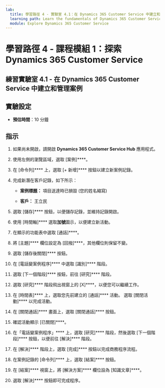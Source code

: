 ```yaml
---
lab:
  title: 學習路徑 4 - 實驗室 4.1：在 Dynamics 365 Customer Service 中建立和管理案例
  learning path: Learn the fundamentals of Dynamics 365 Customer Service
  module: Explore Dynamics 365 Customer Service
---
```


學習路徑 4 - 課程模組 1：探索 Dynamics 365 Customer Service
========================

## 練習實驗室 4.1 - 在 Dynamics 365 Customer Service 中建立和管理案例

## 實驗設定

  - **預估時間**：10 分鐘

## 指示

1. 如果尚未開啟，請開啟 **Dynamics 365 Customer Service Hub** 應用程式。

2. 使用左側的瀏覽區域，選取 [案例]****。

3.  在 [命令列]**** 上，選取 [+ 新增]**** 按鈕以建立新案例記錄。 

4.  完成新潛在客戶記錄，如下所示：

    - **案例標題：** 項目送達時已損毀 (您的姓名縮寫)

    - **客戶：** 王立民

5.  選取 [儲存]**** 按鈕，以便儲存記錄，並維持記錄開啟。 

6.  使用 [時間軸]**** 選取**加號**圖示，以便建立新活動。 

7.  在顯示的功能表中選取 [通話]****。

8.  將 [主題]**** 欄位設定為 [回撥]****，其他欄位則保留不變。

9.  選取 [儲存後關閉]**** 按鈕。

10. 在 [電話變案例程序]**** 中選取 [識別]**** 階段。

11. 選取 [下一個階段]**** 按鈕，前往 [研究]**** 階段。

12. 選取 [研究]**** 階段飛出視窗上的 [X]****，以便您可以繼續工作。 

13. 在 [時間表]**** 上，選取您先前建立的 [通話]**** 活動。 選取 [關閉活動]**** 以完成活動。 

14. 在 [關閉通話]**** 畫面上，選取 [關閉通話]**** 按鈕。 

15. 確認活動顯示 [已關閉]****。 

16. 在「電話變案例程序」**** 上，選取 [研究]**** 階段，然後選取 [下一個階段]**** 按鈕，以便前往 [解決]**** 階段。

17. 在 [解決]**** 階段上，選取 [完成]**** 按鈕以完成商務程序流程。 

18. 在案例記錄的 [命令列]**** 上，選取 [結案]**** 按鈕。 

19. 在 [結案]**** 視窗上，將 [解決方案]**** 欄位設為 [知識文章]****。 

20. 選取 [解決]**** 按鈕即可完成程序。 

